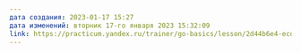 ```yaml
---
дата создания: 2023-01-17 15:27
дата изменений: вторник 17-го января 2023 15:32:09
link: https://practicum.yandex.ru/trainer/go-basics/lesson/2d44b6e4-ecd7-467c-9ddd-72434a4490a0/
---
```


# 

